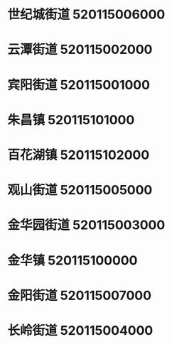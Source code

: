 # 世纪城街道 520115006000
# 云潭街道 520115002000
# 宾阳街道 520115001000
# 朱昌镇 520115101000
# 百花湖镇 520115102000
# 观山街道 520115005000
# 金华园街道 520115003000
# 金华镇 520115100000
# 金阳街道 520115007000
# 长岭街道 520115004000
